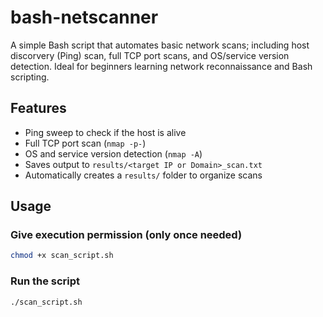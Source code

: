 # bash-netscanner

A simple Bash script that automates basic network scans; including host discorvery (Ping) scan, full TCP port scans, and OS/service version detection. Ideal for beginners learning network reconnaissance and Bash scripting.

## Features

- Ping sweep to check if the host is alive
- Full TCP port scan (`nmap -p-`)
- OS and service version detection (`nmap -A`)
- Saves output to `results/<target IP or Domain>_scan.txt`
- Automatically creates a `results/` folder to organize scans

## Usage

### Give execution permission (only once needed)
```bash
chmod +x scan_script.sh
```

### Run the script
```bash
./scan_script.sh
